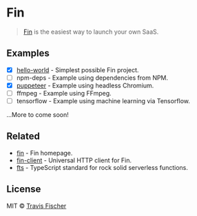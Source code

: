 # Fin

> [Fin](https://functional-income.com) is the easiest way to launch your own SaaS.

## Examples

- [x] [hello-world](./hello-world) - Simplest possible Fin project.
- [ ] npm-deps - Example using dependencies from NPM.
- [x] [puppeteer](./puppeteer) - Example using headless Chromium.
- [ ] ffmpeg - Example using FFmpeg.
- [ ] tensorflow - Example using machine learning via Tensorflow.

...More to come soon!

## Related

- [fin](https://functional-income.com) - Fin homepage.
- [fin-client](https://github.com/functional-income/fin-client) - Universal HTTP client for Fin.
- [fts](https://github.com/transitive-bullshit/functional-typescript) - TypeScript standard for rock solid serverless functions.

## License

MIT © [Travis Fischer](https://transitivebullsh.it)
